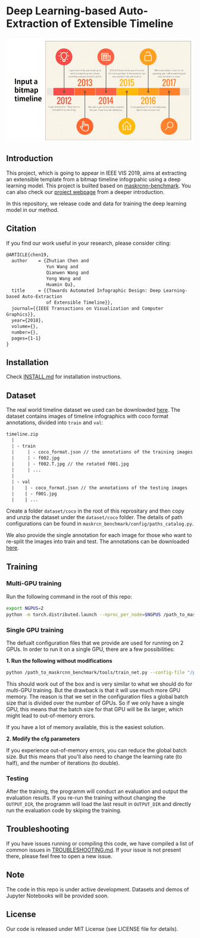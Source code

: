 # Deep Learning-based Auto-Extraction of Extensible Timeline

<div style="text-align: center;">
<img src="./demo/intro.gif" width="500">
</div>

## Introduction
This project, which is going to appear in IEEE VIS 2019, aims at extracting an extensible template from a bitmap timeline infogrpahic using a deep learning model. This project is builted based on [maskrcnn-benchmark](https://github.com/facebookresearch/maskrcnn-benchmark).
You can also check our [project webpage](https://chenzhutian.org/auto-infog-timeline/) from a deeper introduction.

In this repository, we release code and data for training the deep learning model
in our method.

## Citation
If you find our work useful in your research, please consider citing:
```
@ARTICLE{chen19, 
  author    = {Zhutian Chen and
               Yun Wang and
               Qianwen Wang and
               Yong Wang and
               Huamin Qu},
  title     = {{Towards Automated Infographic Design: Deep Learning-based Auto-Extraction
               of Extensible Timeline}},
  journal={{IEEE Transactions on Visualization and Computer Graphics}},
  year={2018}, 
  volume={}, 
  number={}, 
  pages={1-1}
}
```

## Installation

Check [INSTALL.md](INSTALL.md) for installation instructions.

## Dataset
The real world timeline dataset we used can be downlowded [here](https://hkustconnect-my.sharepoint.com/:u:/g/personal/zchenbn_connect_ust_hk/ERa04v7ULwlJpvn_0YRRtHsBF7QFBp77t_7caxb8QR2QVg?e=ZKfomX).
The dataset contains images of timeline infographics with coco format annotations, 
divided into `train` and `val`:
```
timeline.zip
  |
  | - train
  |     | - coco_format.json // the annotations of the training images
  |     | - f002.jpg
  |     | - f002.T.jpg // the rotated f001.jpg
  |     | ...
  |
  | - val
  |    | - coco_format.json // the annotations of the testing images
  |    | - f001.jpg
  |    | ...
```
Create a folder `dataset/coco` in the root of this reprositary and 
then copy and unzip the dataset under the `dataset/coco` folder.
The details of path configurations can be found in `maskrcn_benchmark/config/paths_catalog.py`.

We also provide the single annotation for each image for those who want to re-split
the images into train and test. The annotations can be downloaded [here](https://hkustconnect-my.sharepoint.com/:u:/g/personal/zchenbn_connect_ust_hk/ESmSvxTW2cFJuV1vc5Z7H9UB9tgb1rQtttYYVSWj1b0kcg?e=MVFt3g).

## Training

### Multi-GPU training

Run the following command in the root of this repo:
```bash
export NGPUS=2
python -m torch.distributed.launch --nproc_per_node=$NGPUS /path_to_maskrcnn_benchmark/tools/train_net.py --config-file "path/to/config/file.yaml"
```

### Single GPU training

The defualt configuration files that we provide are used for running on 2 GPUs.
In order to run it on a single GPU, there are a few possibilities:

**1. Run the following without modifications**
```bash
python /path_to_maskrcnn_benchmark/tools/train_net.py --config-file "/path/to/config/file.yaml"
```
This should work out of the box and is very similar to what we should do for multi-GPU training.
But the drawback is that it will use much more GPU memory. The reason is that we set in the
configuration files a global batch size that is divided over the number of GPUs. So if we only
have a single GPU, this means that the batch size for that GPU will be 8x larger, which might lead
to out-of-memory errors.

If you have a lot of memory available, this is the easiest solution.

**2. Modify the cfg parameters**

If you experience out-of-memory errors, you can reduce the global batch size. But this means that
you'll also need to change the learning rate (to half), 
and the number of iterations (to double).

### Testing
After the training, the programm will conduct an evaluation and output the evaluation results. If you re-run the training without changing the `OUTPUT_DIR`,
the programm will load the last result in `OUTPUT_DIR` and directly run the evaluation code by skiping the training.

## Troubleshooting
If you have issues running or compiling this code, we have compiled a list of common issues in
[TROUBLESHOOTING.md](TROUBLESHOOTING.md). If your issue is not present there, please feel
free to open a new issue.

## Note
The code in this repo is under active development.
Datasets and demos of Jupyter Notebooks will be provided soon.

## License
Our code is released under MIT License (see LICENSE file for details).